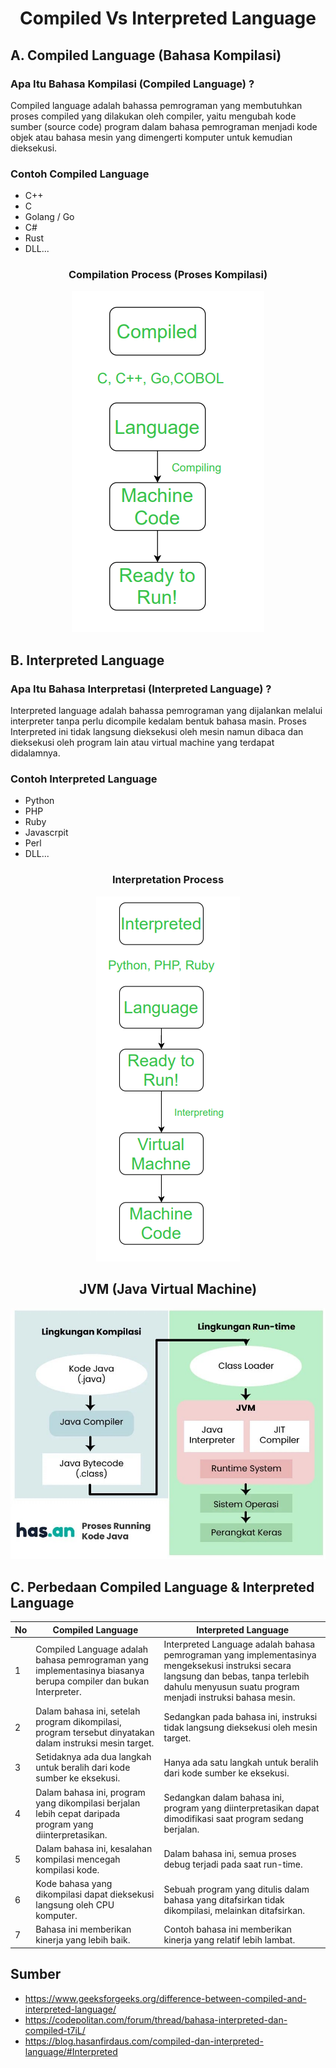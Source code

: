 <center>

# Compiled Vs Interpreted Language

</center>

## A. Compiled Language (Bahasa Kompilasi)

### Apa Itu Bahasa Kompilasi (Compiled Language) ?

Compiled language adalah bahassa pemrograman yang membutuhkan proses compiled yang dilakukan oleh compiler, yaitu mengubah kode sumber (source code) program dalam bahasa pemrograman menjadi kode objek atau bahasa mesin yang dimengerti komputer untuk kemudian dieksekusi.

### Contoh Compiled Language

- C++
- C
- Golang / Go
- C#
- Rust
- DLL...

<center>

### Compilation Process (Proses Kompilasi)

<a href="https://media.geeksforgeeks.org/wp-content/uploads/20200326222732/com4.png">

![Compile Process](_com4.png "Compilation Process")

</center>
</a>

## B. Interpreted Language

### Apa Itu Bahasa Interpretasi (Interpreted Language) ?

Interpreted language adalah bahassa pemrograman yang dijalankan melalui interpreter tanpa perlu dicompile kedalam bentuk bahasa masin. Proses Interpreted ini tidak langsung dieksekusi oleh mesin namun dibaca dan dieksekusi oleh program lain atau virtual machine yang terdapat didalamnya.

### Contoh Interpreted Language

- Python
- PHP
- Ruby
- Javascrpit
- Perl
- DLL...

<center>

### Interpretation Process

<a href="https://media.geeksforgeeks.org/wp-content/uploads/20200326222734/int2.png">

![Compile Process](int2.png "Interpretation Process")

</center>
</a>

<center>

## JVM (Java Virtual Machine)

<a href="https://cdn.piksel.id/images/p9iu7fv6u31gki11ihi0ov43il7yqgkyeaehelh8.jpg">

![Compile Process](p9iu7fv6u31gki11ihi0ov43il7yqgkyeaehelh8.jpg "JVM Process")

</center>
</a>

## C. Perbedaan Compiled Language & Interpreted Language

<center>

| No | Compiled Language                                                                                                | Interpreted Language                                                                                                                                                                               |
| -- | ---------------------------------------------------------------------------------------------------------------- | -------------------------------------------------------------------------------------------------------------------------------------------------------------------------------------------------- |
| 1  | Compiled Language adalah bahasa pemrograman yang implementasinya biasanya berupa compiler dan bukan Interpreter. | Interpreted Language adalah bahasa pemrograman yang implementasinya mengeksekusi instruksi secara langsung dan bebas, tanpa terlebih dahulu menyusun suatu program menjadi instruksi bahasa mesin. |
| 2  | Dalam bahasa ini, setelah program dikompilasi, program tersebut dinyatakan dalam instruksi mesin target.         | Sedangkan pada bahasa ini, instruksi tidak langsung dieksekusi oleh mesin target.                                                                                                                  |
| 3  | Setidaknya ada dua langkah untuk beralih dari kode sumber ke eksekusi.                                           | Hanya ada satu langkah untuk beralih dari kode sumber ke eksekusi.                                                                                                                                 |
| 4  | Dalam bahasa ini, program yang dikompilasi berjalan lebih cepat daripada program yang diinterpretasikan.         | Sedangkan dalam bahasa ini, program yang diinterpretasikan dapat dimodifikasi saat program sedang berjalan.                                                                                        |
| 5  | Dalam bahasa ini, kesalahan kompilasi mencegah kompilasi kode.                                                   | Dalam bahasa ini, semua proses debug terjadi pada saat run-time.                                                                                                                                   |
| 6  | Kode bahasa yang dikompilasi dapat dieksekusi langsung oleh CPU komputer.                                        | Sebuah program yang ditulis dalam bahasa yang ditafsirkan tidak dikompilasi, melainkan ditafsirkan.                                                                                                |
| 7  | Bahasa ini memberikan kinerja yang lebih baik.                                                                   | Contoh bahasa ini memberikan kinerja yang relatif lebih lambat.                                                                                                                                    |

</center>

## Sumber
- https://www.geeksforgeeks.org/difference-between-compiled-and-interpreted-language/
- https://codepolitan.com/forum/thread/bahasa-interpreted-dan-compiled-t7iL/
- https://blog.hasanfirdaus.com/compiled-dan-interpreted-language/#Interpreted
